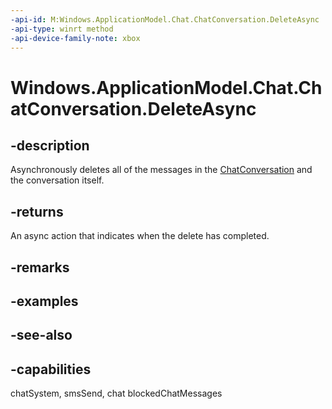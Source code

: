 ```yaml
---
-api-id: M:Windows.ApplicationModel.Chat.ChatConversation.DeleteAsync
-api-type: winrt method
-api-device-family-note: xbox
---
```


<!-- Method syntax
public Windows.Foundation.IAsyncAction DeleteAsync()
-->

# Windows.ApplicationModel.Chat.ChatConversation.DeleteAsync

## -description
Asynchronously deletes all of the messages in the [ChatConversation](chatconversation.md) and the conversation itself.

## -returns
An async action that indicates when the delete has completed.

## -remarks

## -examples

## -see-also


## -capabilities
chatSystem, smsSend, chat
blockedChatMessages

